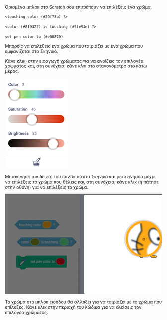 Ορισμένα μπλοκ στο Scratch σου επιτρέπουν να επιλέξεις ένα χρώμα.

```blocks3
<touching color (#20f73b) ?>

<color (#819322) is touching (#5fe98e) ?>

set pen color to (#e50820)
```

Μπορείς να επιλέξεις ένα χρώμα που ταιριάζει με ένα χρώμα που εμφανίζεται στο Σκηνικό.

Κάνε κλικ, στην εισαγωγή χρώματος για να ανοίξεις τον επιλογέα χρώματος και, στη συνέχεια, κάνε κλικ στο σταγονόμετρο στο κάτω μέρος.

![](images/eye-dropper-tool.png)

Μετακίνησε τον δείκτη του ποντικιού στο Σκηνικό και μετακινήσου μέχρι να επιλέξεις το χρώμα που θέλεις και, στη συνέχεια, κάνε κλικ (ή πάτησε στην οθόνη) για να επιλέξεις το χρώμα.

![](images/eye-dropper-stage.png)

Το χρώμα στο μπλοκ εισόδου θα αλλάξει για να ταιριάζει με το χρώμα που επίλεξες. Κάνε κλικ στην περιοχή του Κώδικα για να κλείσεις τον επιλογέα χρώματος.

